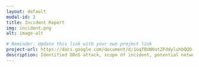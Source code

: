 ```yaml
---
layout: default
modal-id: 2
title: Incident Report
img: incident.png
alt: image-alt

# Reminder: Update this link with your own project link
project-url: https://docs.google.com/document/d/1oqTBUN0utZFddyluhbQQO-ficjVxcAetgkWGH2lbHqg/edit?tab=t.0
description: Identified DDoS attack, scope of incident, potential network vulnerabilities and protection measures, and properly documented analysis and recovery plans in order to restore normal operations and maintain alignment with NIST CSF best practices.
---
```

